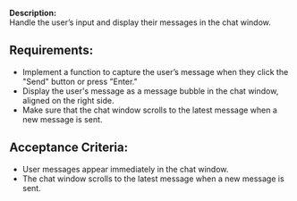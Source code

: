 **Description:**  
Handle the user’s input and display their messages in the chat window.

## Requirements:
- Implement a function to capture the user’s message when they click the "Send" button or press "Enter."
- Display the user's message as a message bubble in the chat window, aligned on the right side.
- Make sure that the chat window scrolls to the latest message when a new message is sent.

## Acceptance Criteria:
- User messages appear immediately in the chat window.
- The chat window scrolls to the latest message when a new message is sent.